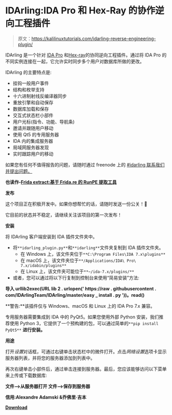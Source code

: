 # IDArling:IDA Pro 和 Hex-Ray 的协作逆向工程插件

> 原文：<https://kalilinuxtutorials.com/idarling-reverse-engineering-plugin/>

IDArling 是一个针对 [IDA Pro](https://www.hex-rays.com/products/ida/) 和[Hex-ray](https://www.hex-rays.com/products/decompiler/index.shtml)的协同逆向工程插件。通过将 IDA Pro 的不同实例连接在一起，它允许实时同步多个用户对数据库所做的更改。

IDArling 的主要特点是:

*   挂钩一般用户事件
*   结构和枚举支持
*   十六进制射线反编译器同步
*   重放引擎和自动保存
*   数据库加载和保存
*   交互式状态栏小部件
*   用户光标(指令、功能、导航条)
*   邀请并跟随用户移动
*   使用 Qt5 的专用服务器
*   IDA 内的集成服务器
*   局域网服务器发现
*   实时跟踪用户的移动

如果您有任何不值得报告的问题，请随时通过 freenode 上的 [#idarling 联系我们并提出问题。](https://kiwiirc.com/client/irc.freenode.net/idarling)

**也读作-[Frida extract:基于 Frida.re 的 RunPE 提取工具](https://kalilinuxtutorials.com/fridaextract/)**

**发布**

这个项目正在积极开发中。如果你想帮忙的话，请随时发送一份公关！🙂

它目前的状态并不稳定，请继续关注该项目的第一次发布！

**安装**

将 IDArling 客户端安装到 IDA 插件文件夹中。

*   将`**idarling_plugin.py**`和`**idarling**`文件夹复制到 IDA 插件文件夹。
    *   在 Windows 上，该文件夹位于`**C:\Program Files\IDA 7.x\plugins**`
    *   在 macOS 上，该文件夹位于`**/Applications/IDA\ Pro\ 7.x/idabin/plugins**`
    *   在 Linux 上，该文件夹可能位于`**~/ida-7.x/plugins/**`
*   或者，您可以通过将以下行复制到控制台来使用“简易安装”方法:

**导入 urllib2exec(URL lib 2 . urlopen(' https://raw . githubusercontent . com/IDArlingTeam/IDArling/master/easy _ install . py '))。read()**

**警告:**该插件仅与 Windows、macOS 和 Linux 上的 IDA Pro 7.x 兼容。

专用服务器需要集成到 IDA 中的 PyQt5。如果您使用外部 Python 安装，我们推荐使用 Python 3，它提供了一个预构建的包，可以通过简单的`**pip install PyQt5**` **进行安装。**

**用途**

打开*设置*对话框，可通过右键单击状态栏中的微件打开。点击*网络设置*选项卡显示服务器列表，并将您的服务器添加到列表中。

再次右键单击小部件后，通过单击连接到服务器。最后，您应该能够访问以下菜单来上传或下载数据库:

**文件—>从服务器打开
文件—>保存到服务器**

**信用:Alexandre Adamski &乔佛里·吉本**

[**Download**](https://github.com/IDArlingTeam/IDArling)